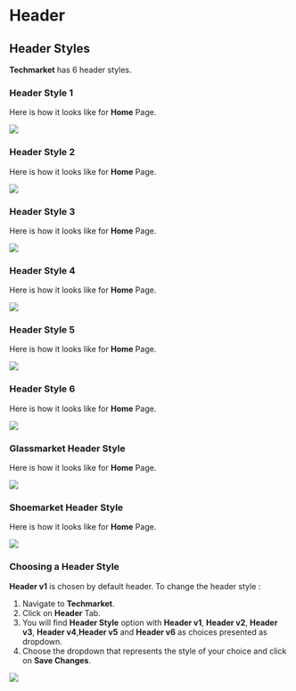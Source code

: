 # Header

## Header Styles

**Techmarket** has 6 header styles.

### Header Style 1

 Here is how it looks like for **Home** Page.

![](http://transvelo.github.io/docs/techmarket/images/header-style-1.png)

### Header Style 2

 Here is how it looks like for **Home** Page.

![](http://transvelo.github.io/docs/techmarket/images/header-style-2.png)

### Header Style 3

 Here is how it looks like for **Home** Page.

![](http://transvelo.github.io/docs/techmarket/images/header-style-3.png)

### Header Style 4

 Here is how it looks like for **Home** Page.

![](http://transvelo.github.io/docs/techmarket/images/header-style-4.png)

### Header Style 5

 Here is how it looks like for **Home** Page.

![](http://transvelo.github.io/docs/techmarket/images/header-style-5.png)

### Header Style 6

 Here is how it looks like for **Home** Page.

![](http://transvelo.github.io/docs/techmarket/images/header-style-6.png)

### Glassmarket Header Style

 Here is how it looks like for **Home** Page.

![](http://transvelo.github.io/docs/techmarket/images/glassmarket-header-style.png)

### Shoemarket Header Style

 Here is how it looks like for **Home** Page.

![](http://transvelo.github.io/docs/techmarket/images/shoemarket-header-style.png)

### Choosing a Header Style

**Header v1** is chosen by default header. To change the header style :

1. Navigate to **Techmarket**.
2. Click on **Header** Tab.
3. You will find **Header Style** option with **Header v1**,  **Header v2**, **Header v3**, **Header v4**,**Header v5** and **Header v6** as choices presented as dropdown.
4. Choose the dropdown that represents the style of your choice and click on **Save Changes**.

![](http://transvelo.github.io/docs/techmarket/images/choose-header-style.png)



